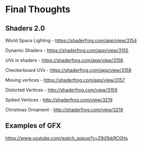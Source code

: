 # Final Thoughts

## Shaders 2.0

World Space Lighting - https://shaderfrog.com/app/view/3154

Dynamic Shaders - https://shaderfrog.com/app/view/3155

UVs in shaders - https://shaderfrog.com/app/view/3156

Checkerboard UVs - https://shaderfrog.com/app/view/3158

Moving vertices - https://shaderfrog.com/app/view/3157

Distorted Vertices - http://shaderfrog.com/view/3159

Spiked Vertices - http://shaderfrog.com/view/3219

Christmas Ornament - http://shaderfrog.com/view/3219

## Examples of GFX
https://www.youtube.com/watch_popup?v=Z9d1bkRC0Hs
